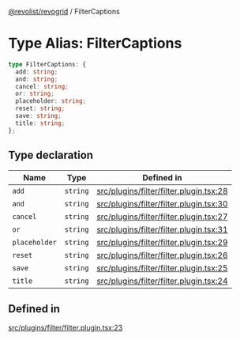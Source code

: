 [@revolist/revogrid](README.md) / FilterCaptions

# Type Alias: FilterCaptions

```ts
type FilterCaptions: {
  add: string;
  and: string;
  cancel: string;
  or: string;
  placeholder: string;
  reset: string;
  save: string;
  title: string;
};
```

## Type declaration

| Name | Type | Defined in |
| ------ | ------ | ------ |
| `add` | `string` | [src/plugins/filter/filter.plugin.tsx:28](https://github.com/revolist/revogrid/blob/b237f8e2bf171382439be1d1cad91b20987b8302/src/plugins/filter/filter.plugin.tsx#L28) |
| `and` | `string` | [src/plugins/filter/filter.plugin.tsx:30](https://github.com/revolist/revogrid/blob/b237f8e2bf171382439be1d1cad91b20987b8302/src/plugins/filter/filter.plugin.tsx#L30) |
| `cancel` | `string` | [src/plugins/filter/filter.plugin.tsx:27](https://github.com/revolist/revogrid/blob/b237f8e2bf171382439be1d1cad91b20987b8302/src/plugins/filter/filter.plugin.tsx#L27) |
| `or` | `string` | [src/plugins/filter/filter.plugin.tsx:31](https://github.com/revolist/revogrid/blob/b237f8e2bf171382439be1d1cad91b20987b8302/src/plugins/filter/filter.plugin.tsx#L31) |
| `placeholder` | `string` | [src/plugins/filter/filter.plugin.tsx:29](https://github.com/revolist/revogrid/blob/b237f8e2bf171382439be1d1cad91b20987b8302/src/plugins/filter/filter.plugin.tsx#L29) |
| `reset` | `string` | [src/plugins/filter/filter.plugin.tsx:26](https://github.com/revolist/revogrid/blob/b237f8e2bf171382439be1d1cad91b20987b8302/src/plugins/filter/filter.plugin.tsx#L26) |
| `save` | `string` | [src/plugins/filter/filter.plugin.tsx:25](https://github.com/revolist/revogrid/blob/b237f8e2bf171382439be1d1cad91b20987b8302/src/plugins/filter/filter.plugin.tsx#L25) |
| `title` | `string` | [src/plugins/filter/filter.plugin.tsx:24](https://github.com/revolist/revogrid/blob/b237f8e2bf171382439be1d1cad91b20987b8302/src/plugins/filter/filter.plugin.tsx#L24) |

## Defined in

[src/plugins/filter/filter.plugin.tsx:23](https://github.com/revolist/revogrid/blob/b237f8e2bf171382439be1d1cad91b20987b8302/src/plugins/filter/filter.plugin.tsx#L23)
